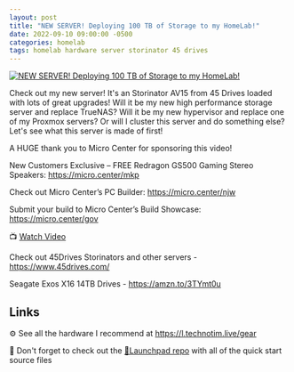 ```yaml
---
layout: post
title: "NEW SERVER! Deploying 100 TB of Storage to my HomeLab!"
date: 2022-09-10 09:00:00 -0500
categories: homelab
tags: homelab hardware server storinator 45 drives
---
```


[![NEW SERVER! Deploying 100 TB of Storage to my HomeLab!](https://img.youtube.com/vi/yqiCsSNpwjQ/0.jpg)](https://www.youtube.com/watch?v=yqiCsSNpwjQ "NEW SERVER! Deploying 100 TB of Storage to my HomeLab!")

Check out my new server!  It's an Storinator  AV15 from 45 Drives loaded with lots of great upgrades!  Will it be my new high performance storage server and replace TrueNAS?  Will it be my new hypervisor and replace one of my Proxmox servers?  Or will I cluster this server and do something else? Let's see what this server is made of first!

A HUGE thank you to Micro Center for sponsoring this video!

New Customers Exclusive – FREE Redragon GS500 Gaming Stereo Speakers: <https://micro.center/mkp>

Check out Micro Center’s PC Builder: <https://micro.center/njw>

Submit your build to Micro Center’s Build Showcase: <https://micro.center/gov>

📺 [Watch Video](https://www.youtube.com/watch?v=yqiCsSNpwjQ)

Check out 45Drives Storinators and other servers -  <https://www.45drives.com/>

Seagate Exos X16 14TB Drives - <https://amzn.to/3TYmt0u>

## Links

⚙️ See all the hardware I recommend at <https://l.technotim.live/gear>

🚀 Don't forget to check out the [🚀Launchpad repo](https://l.technotim.live/quick-start) with all of the quick start source files
